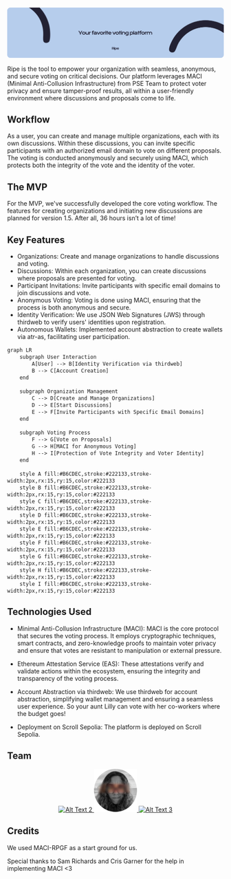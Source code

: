 ![Ripe Slogan](readme/ripe.png)

Ripe is the tool to empower your organization with seamless, anonymous, and secure voting on critical decisions. Our platform leverages MACI (Minimal Anti-Collusion Infrastructure) from PSE Team to protect voter privacy and ensure tamper-proof results, all within a user-friendly environment where discussions and proposals come to life.

## Workflow
As a user, you can create and manage multiple organizations, each with its own discussions. Within these discussions, you can invite specific participants with an authorized email domain to vote on different proposals. The voting is conducted anonymously and securely using MACI, which protects both the integrity of the vote and the identity of the voter.

## The MVP
For the MVP, we've successfully developed the core voting workflow. The features for creating organizations and initiating new discussions are planned for version 1.5. After all, 36 hours isn’t a lot of time!

## Key Features
- Organizations: Create and manage organizations to handle discussions and voting.
- Discussions: Within each organization, you can create discussions where proposals are presented for voting.
- Participant Invitations: Invite participants with specific email domains to join discussions and vote.
- Anonymous Voting: Voting is done using MACI, ensuring that the process is both anonymous and secure.
- Identity Verification: We use JSON Web Signatures (JWS) through thirdweb to verify users' identities upon registration.
- Autonomous Wallets: Implemented account abstraction to create wallets via atr-as, facilitating user participation.
```mermaid
graph LR
    subgraph User Interaction
        A[User] --> B[Identity Verification via thirdweb]
        B --> C[Account Creation]
    end

    subgraph Organization Management
        C --> D[Create and Manage Organizations]
        D --> E[Start Discussions]
        E --> F[Invite Participants with Specific Email Domains]
    end

    subgraph Voting Process
        F --> G[Vote on Proposals]
        G --> H[MACI for Anonymous Voting]
        H --> I[Protection of Vote Integrity and Voter Identity]
    end

    style A fill:#B6CDEC,stroke:#222133,stroke-width:2px,rx:15,ry:15,color:#222133
    style B fill:#B6CDEC,stroke:#222133,stroke-width:2px,rx:15,ry:15,color:#222133
    style C fill:#B6CDEC,stroke:#222133,stroke-width:2px,rx:15,ry:15,color:#222133
    style D fill:#B6CDEC,stroke:#222133,stroke-width:2px,rx:15,ry:15,color:#222133
    style E fill:#B6CDEC,stroke:#222133,stroke-width:2px,rx:15,ry:15,color:#222133
    style F fill:#B6CDEC,stroke:#222133,stroke-width:2px,rx:15,ry:15,color:#222133
    style G fill:#B6CDEC,stroke:#222133,stroke-width:2px,rx:15,ry:15,color:#222133
    style H fill:#B6CDEC,stroke:#222133,stroke-width:2px,rx:15,ry:15,color:#222133
    style I fill:#B6CDEC,stroke:#222133,stroke-width:2px,rx:15,ry:15,color:#222133

```
## Technologies Used

- Minimal Anti-Collusion Infrastructure (MACI): MACI is the core protocol that secures the voting process. It employs cryptographic techniques, smart contracts, and zero-knowledge proofs to maintain voter privacy and ensure that votes are resistant to manipulation or external pressure.

- Ethereum Attestation Service (EAS): These attestations verify and validate actions within the ecosystem, ensuring the integrity and transparency of the voting process.

- Account Abstraction via thirdweb: We use thirdweb for account abstraction, simplifying wallet management and ensuring a seamless user experience. So your aunt Lilly can vote with her co-workers where the budget goes!

- Deployment on Scroll Sepolia: The platform is deployed on Scroll Sepolia.

## Team

<p align="center">
    <a href="/readme/santi.png">
        <img src="https://x.com/santi_nihany" alt="Alt Text 2" width="100" height="100">
    </a>
     <a href="https://x.com/luzalbaposse">
        <img src="/readme/luz.png" alt="Alt Text 1" width="100" height="100">
    </a>
    <a href="/readme/pato.png">
        <img src="https://x.com/PatojPeralta" alt="Alt Text 3" width="100" height="100">
    </a>
</p>

## Credits 

We used MACI-RPGF as a start ground for us. 

Special thanks to Sam Richards and Cris Garner for the help in implementing MACI <3 




